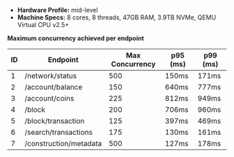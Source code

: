 - **Hardware Profile:** mid-level
- **Machine Specs:** 8 cores, 8 threads, 47GB RAM, 3.9TB NVMe, QEMU Virtual CPU v2.5+

**Maximum concurrency achieved per endpoint**

| ID  | Endpoint               | Max Concurrency | p95 (ms) | p99 (ms) |
| --- | ---------------------- | --------------- | -------- | -------- |
| 1   | /network/status        | 500             | 150ms    | 171ms    |
| 2   | /account/balance       | 150             | 640ms    | 777ms    |
| 3   | /account/coins         | 225             | 812ms    | 949ms    |
| 4   | /block                 | 200             | 706ms    | 960ms    |
| 5   | /block/transaction     | 125             | 397ms    | 469ms    |
| 6   | /search/transactions   | 175             | 130ms    | 161ms    |
| 7   | /construction/metadata | 500             | 127ms    | 178ms    |
